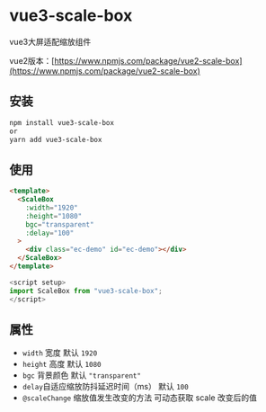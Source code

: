 # vue3-scale-box

vue3大屏适配缩放组件

vue2版本：[https://www.npmjs.com/package/vue2-scale-box](https://www.npmjs.com/package/vue2-scale-box)

## 安装
```bash
npm install vue3-scale-box
or
yarn add vue3-scale-box
```

## 使用
```html
<template>
  <ScaleBox
    :width="1920"
    :height="1080"
    bgc="transparent"
    :delay="100"
  >
    <div class="ec-demo" id="ec-demo"></div>
  </ScaleBox>
</template>
```

``` javascript
<script setup>
import ScaleBox from "vue3-scale-box";
</script>
```

## 属性
- ` width ` 宽度 默认 ` 1920 `
- ` height ` 高度 默认 ` 1080 `
- ` bgc ` 背景颜色 默认 ` "transparent" `
- ` delay `自适应缩放防抖延迟时间（ms） 默认 ` 100 `
- ` @scaleChange `  缩放值发生改变的方法 可动态获取 scale 改变后的值
